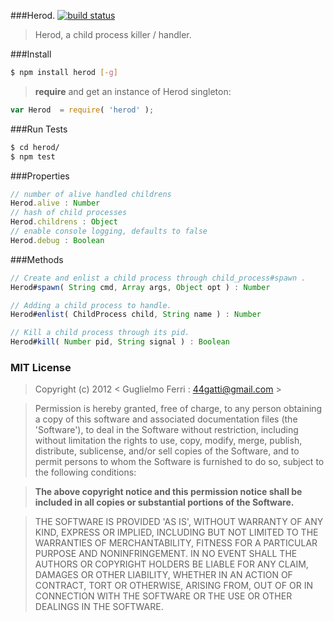 ###Herod.
[![build status](https://travis-ci.org/rootslab/herod.png?branch=master)](https://travis-ci.org/rootslab/herod)
> Herod, a child process killer / handler.

###Install

```bash
$ npm install herod [-g]
```

> __require__ and get an instance of Herod singleton:

```javascript
var Herod  = require( 'herod' );
```

###Run Tests

```bash
$ cd herod/
$ npm test
```
###Properties

```javascript
// number of alive handled childrens
Herod.alive : Number
// hash of child processes
Herod.childrens : Object
// enable console logging, defaults to false
Herod.debug : Boolean
```

###Methods

```javascript
// Create and enlist a child process through child_process#spawn .
Herod#spawn( String cmd, Array args, Object opt ) : Number

// Adding a child process to handle.
Herod#enlist( ChildProcess child, String name ) : Number

// Kill a child process through its pid.
Herod#kill( Number pid, String signal ) : Boolean

```
### MIT License

> Copyright (c) 2012 &lt; Guglielmo Ferri : 44gatti@gmail.com &gt;

> Permission is hereby granted, free of charge, to any person obtaining
> a copy of this software and associated documentation files (the
> 'Software'), to deal in the Software without restriction, including
> without limitation the rights to use, copy, modify, merge, publish,
> distribute, sublicense, and/or sell copies of the Software, and to
> permit persons to whom the Software is furnished to do so, subject to
> the following conditions:

> __The above copyright notice and this permission notice shall be
> included in all copies or substantial portions of the Software.__

> THE SOFTWARE IS PROVIDED 'AS IS', WITHOUT WARRANTY OF ANY KIND,
> EXPRESS OR IMPLIED, INCLUDING BUT NOT LIMITED TO THE WARRANTIES OF
> MERCHANTABILITY, FITNESS FOR A PARTICULAR PURPOSE AND NONINFRINGEMENT.
> IN NO EVENT SHALL THE AUTHORS OR COPYRIGHT HOLDERS BE LIABLE FOR ANY
> CLAIM, DAMAGES OR OTHER LIABILITY, WHETHER IN AN ACTION OF CONTRACT,
> TORT OR OTHERWISE, ARISING FROM, OUT OF OR IN CONNECTION WITH THE
> SOFTWARE OR THE USE OR OTHER DEALINGS IN THE SOFTWARE.
